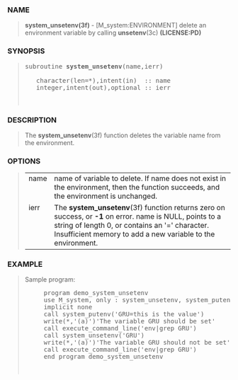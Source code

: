 <?
<body>
<!DOCTYPE html PUBLIC "-//W3C//DTD XHTML 1.0 Transitional//EN"
    "http://www.w3.org/TR/xhtml1/DTD/xhtml1-transitional.dtd">

<html xmlns="http://www.w3.org/1999/xhtml">
<head>
  <meta name="generator" content="HTML Tidy for Cygwin (vers 25 March 2009), see www.w3.org" />

  <title></title>
</head>

<body>
  <div id="Container">
    <div id="Content">
      <div class="c189"></div><a name="0"></a>

      <h3><a name="0">NAME</a></h3>

      <blockquote>
        <b>system_unsetenv(3f)</b> - [M_system:ENVIRONMENT] delete an environment variable by calling <b>unsetenv</b>(3c) <b>(LICENSE:PD)</b>
      </blockquote><a name="contents" id="contents"></a>

      <h3><a name="7">SYNOPSIS</a></h3>

      <blockquote>
        <pre>
subroutine <b>system_unsetenv</b>(name,ierr)
<br />   character(len=*),intent(in)  :: name
   integer,intent(out),optional :: ierr
<br />
</pre>
      </blockquote><a name="2"></a>

      <h3><a name="2">DESCRIPTION</a></h3>

      <blockquote>
        <p>The <b>system_unsetenv</b>(3f) function deletes the variable name from the environment.</p>
      </blockquote><a name="3"></a>

      <h3><a name="3">OPTIONS</a></h3>

      <blockquote>
        <table cellpadding="3">
          <tr valign="top">
            <td class="c190" width="6%" nowrap="nowrap">name</td>

            <td valign="bottom">name of variable to delete. If name does not exist in the environment, then the function succeeds, and the environment is
            unchanged.</td>
          </tr>

          <tr valign="top">
            <td class="c190" width="6%" nowrap="nowrap">ierr</td>

            <td valign="bottom">The <b>system_unsetenv</b>(3f) function returns zero on success, or <b>-1</b> on error. name is NULL, points to a string of
            length 0, or contains an '=' character. Insufficient memory to add a new variable to the environment.</td>
          </tr>
        </table>
      </blockquote><a name="4"></a>

      <h3><a name="4">EXAMPLE</a></h3>

      <blockquote>
        Sample program:
        <pre>
     program demo_system_unsetenv
     use M_system, only : system_unsetenv, system_putenv
     implicit none
     call system_putenv('GRU=this is the value')
     write(*,'(a)')'The variable GRU should be set'
     call execute_command_line('env|grep GRU')
     call system_unsetenv('GRU')
     write(*,'(a)')'The variable GRU should not be set'
     call execute_command_line('env|grep GRU')
     end program demo_system_unsetenv
<br />
</pre>
      </blockquote><a name="5"></a>
    </div>
  </div>
</body>
</html>

